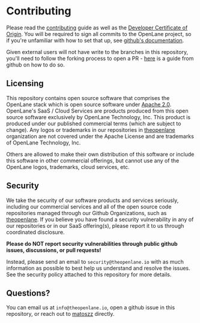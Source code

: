# Contributing

Please read the [contributing](.github/CONTRIBUTING.md) guide as well as the [Developer Certificate of Origin](https://developercertificate.org/). You will be required to sign all commits to the OpenLane project, so if you're unfamiliar with how to set that up, see [github's documentation](https://docs.github.com/en/authentication/managing-commit-signature-verification/about-commit-signature-verification).

Given external users will not have write to the branches in this repository, you'll need to follow the forking process to open a PR - [here](https://docs.github.com/en/pull-requests/collaborating-with-pull-requests/proposing-changes-to-your-work-with-pull-requests/creating-a-pull-request-from-a-fork) is a guide from github on how to do so.

## Licensing

This repository contains open source software that comprises the OpenLane stack which is open source software under [Apache 2.0](LICENSE). OpenLane's SaaS / Cloud Services are products produced from this open source software exclusively by OpenLane Technology, Inc. This product is produced under our published commercial terms (which are subject to change). Any logos or trademarks in our repositories in [theopenlane](https://github.com/theopenlane) organization are not covered under the Apache License and are trademarks of OpenLane Technology, Inc.

Others are allowed to make their own distribution of this software or include this software in other commercial offerings, but cannot use any of the OpenLane logos, trademarks, cloud services, etc.

## Security

We take the security of our software products and services seriously, including our commercial services and all of the open source code repositories managed through our Github Organizations, such as [theopenlane](https://github.com/theopenlane). If you believe you have found a security vulnerability in any of our repositories or in our SaaS offering(s), please report it to us through coordinated disclosure.

**Please do NOT report security vulnerabilities through public github issues, discussions, or pull requests!**

Instead, please send an email to `security@theopenlane.io` with as much information as possible to best help us understand and resolve the issues. See the security policy attached to this repository for more details.

## Questions?

You can email us at `info@theopenlane.io`, open a github issue in this repository, or reach out to [matoszz](https://github.com/matoszz) directly.

